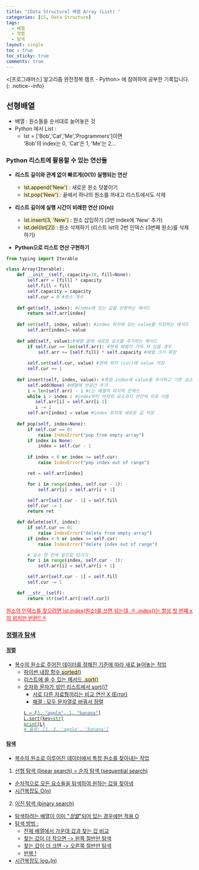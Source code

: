 ```yaml
---
title: "[Data Structure] 배열 Array (List) "
categories: [CS, Data Structure]
tags:
  - 배열
  - 정렬
  - 탐색
layout: single
toc : true
toc_sticky: true
comments: true
---
```


<[프로그래머스] 알고리즘 완전정복 캠프 - Python> 에 참여하여 공부한 기록입니다. 
{: .notice--info}

## 선형배열
- 배열 : 원소들을 순서대로 늘어놓은 것
- Python 에서 List :
    - lst = ['Bob','Cat','Me','Programmers']이면 <br> 'Bob'의 index는 0, 'Cat'은 1, 'Me'는 2...

### Python 리스트에 활용할 수 있는 연산들
- **리스트 길이와 관계 없이 빠르게(O(1)) 실행되는 연산**
    - <span style="background-color: #fff3cd"> lst.append('New') </span> : 새로운 원소 덧붙이기
    - <span style="background-color: #fff3cd"> lst.pop('New') </span> : 끝에서 하나의 원소를 꺼내고 리스트에서도 삭제

- **리스트 길이에 실행 시간이 비례한 연산 (O(n))**
    - <span style="background-color: #fff3cd"> lst.insert(3, 'New') </span> : 원소 삽입하기 (3번 index에 'New' 추가)
    - <span style="background-color: #fff3cd"> lst.del(lst[2]) </span> : 원소 삭제하기 (리스트 lst의 2번 인덱스 (3번째 원소)를 삭제하기)

- **Python으로 리스트 연산 구현하기**

```python 
from typing import Iterable

class Array(Iterable):
    def __init__(self, capacity=10, fill=None):
        self.arr = [fill] * capacity
        self.fill = fill 
        self.capacity = capacity 
        self.cur = 0 #원소 개수
        
    def get(self, index): #index에 있는 값을 반환하는 메서드
        return self.arr[index]
    
    def set(self, index, value): #index 위치에 있는 value를 저장하는 메서드
        self.arr[index]= value
        
    def add(self, value):#배열 끝에 새로운 요소를 추가하는 메서드 
        if self.cur == len(self.arr): #현재 배열이 가득 차 있을 경우
            self.arr += [self.fill] * self.capacity #배열 크기 확장
        
        self.set(self.cur, value) #현재 위치 (cur)에 value 저장
        self.cur += 1
        
    def insert(self, index, value): #특정 index에 value를 추가하고 기존 요소를 오른쪽으로 한 칸씩 이동
        self.add(None) #배열에 빈공간 추가
        i = len(self.arr) - 1 #i는 배열의 마지막 인덱스
        while i > index : #index부터 마지막 요소까지 한칸씩 뒤로 이동
           self.arr[i] = self.arr[i-1] 
           i -= 1
        self.arr[index] = value #index 위치에 새로운 값 저장
    
    def pop(self, index=None):
        if self.cur == 0:
            raise IndexError("pop from empty array")
        if index is None:
            index = self.cur - 1
        
        if index < 0 or index >= self.cur:
            raise IndexError("pop index out of range")

        ret = self.arr[index]

        for i in range(index, self.cur - 1):
            self.arr[i] = self.arr[i + 1]

        self.arr[self.cur - 1] = self.fill
        self.cur -= 1
        return ret

    def delete(self, index):
        if self.cur == 0:
            raise IndexError("delete from empty array")
        if index < 0 or index >= self.cur:
            raise IndexError("delete index out of range")

        # 요소 한 칸씩 앞으로 당기기
        for i in range(index, self.cur - 1):
            self.arr[i] = self.arr[i + 1]

        self.arr[self.cur - 1] = self.fill
        self.cur -= 1

    def __str__(self):     
        return str(self.arr[:self.cur])
```

 <u> <span style="color: red">  <u> 원소의 인덱스를 찾으려면 lst.index(원소)를 쓰면 되는데, ⛧ .index()는 항상 첫 번째 x의 위치만 반환!! ⛧</u> </span> 

### 정렬과 탐색
#### 정렬
- 복수의 원소로 주어진 데이터를 정해진 기준에 따라 새로 늘어놓는 작업
    - 파이썬 내장 함수 <span style="background-color: #fff3cd">sorted()</span>
    - 리스트에 쓸 수 있는 메서드  <span style="background-color: #fff3cd">.sort()</span>
    - 숫자와 문자가 섞인 리스트에서 sort()?
        - 서로 다른 자료형끼리는 비교 연산 X (Error)
        - 해결 : 모두 문자열로 바꿔서 정렬
        ```python
        L = [3, "apple", 1, "banana"]
        L.sort(key=str)
        print(L)
        # 출력: [1, 3, 'apple', 'banana']
        ```
#### 탐색
- 복수의 원소로 이루어진 데이터에서 특정 원소를 찾아내는 작업

1. 선형 탐색 (linear search) = 순차 탐색 (sequential search)
- 순차적으로 모든 요소들을 탐색하여 원하는 값을 찾아냄
- 시간복잡도 O(n)

2. 이진 탐색 (binary search) 
- 탐색하려는 배열이 이미 "_정렬_"되어 있는 경우에만 적용 O
- 탐색 방법 :
    - 전체 배열에서 가운데 값과 찾는 값 비교
    - 찾는 값이 더 작으면 -> 왼쪽 절반만 탐색
    - 찾는 값이 더 크면 -> 오른쪽 절반만 탐색
    - 반복 !
- 시간복잡도 log₂(n)